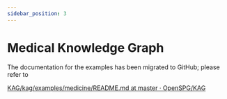```yaml
---
sidebar_position: 3
---
```


# Medical Knowledge Graph

The documentation for the examples has been migrated to GitHub; please refer to 

[KAG/kag/examples/medicine/README.md at master · OpenSPG/KAG](https://github.com/OpenSPG/KAG/blob/master/kag/examples/medicine/README.md)



